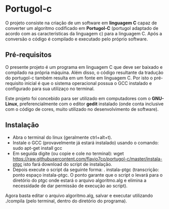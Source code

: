 # Portugol-c

O projeto consiste na criação de um software em __linguagem C__ capaz de converter um algoritmo codificado em __Portugol-C__ (portugol adaptado de acordo com as características da linguagem c) para a linguagem C. Após a conversão o código é compilado e executado pelo próprio software.

## Pré-requisitos
O presente projeto é um programa em linguagem C que deve ser baixado e compilado na própria máquina. Além disso, o código resultante da tradução do portugol-c também resulta em um fonte em linguagem C. Por isto o pré-requisito inicial é que o sistema operacional possua o GCC instalado e configurado para sua utilizaço no terminal.

Este projeto foi concebido para ser utilizado em computadores com o __GNU-Linux__, preferencialmente com o editor __gedit__ instalado (onde conta inclusive com o código de cores, muito utilizado no desenvolvimento de software).

## Instalação

- Abra o terminal do linux (geralmente ctrl+alt+t).
- Instale o GCC (provavelmente já estará instalado) usando o comando: sudo apt-get install gcc
- Em seguida digite (ou copie e cole no terminal): wget https://raw.githubusercontent.com/flavio7co/portugol-c/master/instala-ptgc isto fará download do script de instalação.
- Depois execute o script da seguinte forma: . instala-ptgc (transcrição: ponto espaço instala-ptgc. O ponto garante que o script o levará para o diretório do ptgc onde estará o arquivo algoritmo.alg e elimina a necessidade de dar permissão de execução ao script).

Agora basta editar o arquivo algoritmo.alg, salvar e executar utilizando ./compila (pelo terminal, dentro do diretório do programa).

